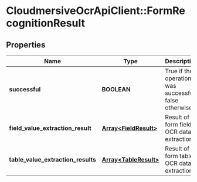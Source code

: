 # CloudmersiveOcrApiClient::FormRecognitionResult

## Properties
Name | Type | Description | Notes
------------ | ------------- | ------------- | -------------
**successful** | **BOOLEAN** | True if the operation was successful, false otherwise | [optional] 
**field_value_extraction_result** | [**Array&lt;FieldResult&gt;**](FieldResult.md) | Result of form field OCR data extraction | [optional] 
**table_value_extraction_results** | [**Array&lt;TableResult&gt;**](TableResult.md) | Result of form table OCR data extraction | [optional] 


